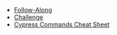 - [Follow-Along](FollowAlong.md)
- [Challenge](Challenge.md)
- [Cypress Commands Cheat Sheet](CypressCommandsCheatSheet.md)